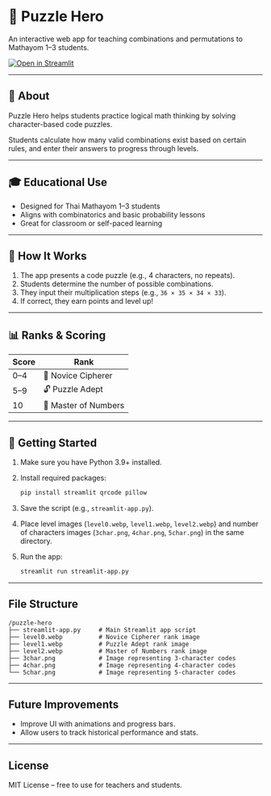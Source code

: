 # 🧩 Puzzle Hero

An interactive web app for teaching combinations and permutations to Mathayom 1–3 students.

[![Open in Streamlit](https://static.streamlit.io/badges/streamlit_badge_black_white.svg)](https://puzzle-hero.streamlit.app)

---

## 📘 About

Puzzle Hero helps students practice logical math thinking by solving character-based code puzzles.

Students calculate how many valid combinations exist based on certain rules, and enter their answers to progress through levels.

---

## 🎓 Educational Use

- Designed for Thai Mathayom 1–3 students
- Aligns with combinatorics and basic probability lessons
- Great for classroom or self-paced learning

---

## 🧠 How It Works

1. The app presents a code puzzle (e.g., 4 characters, no repeats).
2. Students determine the number of possible combinations.
3. They input their multiplication steps (e.g., `36 × 35 × 34 × 33`).
4. If correct, they earn points and level up!

---

## 📊 Ranks & Scoring

| Score       | Rank              |
|-------------|-------------------|
| 0–4         | 🐣 Novice Cipherer |
| 5–9         | 🔓 Puzzle Adept    |
| 10          | 🧠 Master of Numbers |

---

## 🚀 Getting Started

1. Make sure you have Python 3.9+ installed.
2. Install required packages:

    ```bash
    pip install streamlit qrcode pillow
    ```

3. Save the script (e.g., `streamlit-app.py`).
4. Place level images (`level0.webp`, `level1.webp`, `level2.webp`) and number of characters images (`3char.png`, `4char.png`, `5char.png`) in the same directory.
5. Run the app:

    ```bash
    streamlit run streamlit-app.py
    ```

---

## File Structure
```plaintext
/puzzle-hero
├── streamlit-app.py     # Main Streamlit app script
├── level0.webp          # Novice Cipherer rank image
├── level1.webp          # Puzzle Adept rank image
├── level2.webp          # Master of Numbers rank image
├── 3char.png            # Image representing 3-character codes
├── 4char.png            # Image representing 4-character codes
└── 5char.png            # Image representing 5-character codes
```
---

## Future Improvements

- Improve UI with animations and progress bars.
- Allow users to track historical performance and stats.

---

## License

MIT License – free to use for teachers and students.
